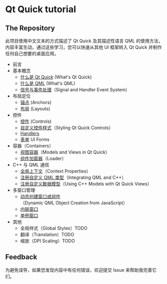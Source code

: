 # Qt Quick tutorial

## The Repository

此项目使用中文文本的方式描述了 Qt Quick 及其描述性语言 QML 的使用方法，内容丰富生动，通过这些学习，您可以快速从其他 UI 框架转入 Qt Quick 并制作任何自己想要的桌面应用。

 - 前言
 - 基本概念
   - [什么是 Qt Quick](Concepts/Qt%20Quick.md) (What's Qt Quick)
   - [什么是 QML](Concepts/QML.md) (What's QML)
   - [信号与事件处理](Concepts/Signal&Handler.md)（Signal and Handler Event System）
 - 布局定位
   - [锚点](Positioning/Anchors.md) (Anchors)
   - [布局](Positioning/Layouts.md) (Layouts)
 - 控件
   - [控件](Controls/Controls.md) (Controls)
   - [自定义控件样式](./Controls/Customizing%20Controls.md)（Styling Qt Quick Controls）
   - [Handlers](Controls/Handlers.md)
   - [表单](Controls/UI%20Forms.md) UI Forms
 - 容器（Containers）
   - [视图容器](Containers/Views.md)（Models and Views in Qt Quick）
   - [组件加载器](Containers/Loader.md)（Loader）
 - C++ 与 QML 通信
   - [全局上下文](Integrating/Context-Properties.md)（Context Properties）
   - [注册自定义 QML 类型](Integrating/Register-QML-Type.md)（Integrating QML and C++）
   - [注册自定义数据模型](Integrating/Using-C++-Models.md)（Using C++ Models with Qt Quick Views）
 - 多窗口管理
   - [动态创建窗口或组件](./Windows/Create-Component-Dynamically.md)（Dynamic QML Object Creation from JavaScript）
   - [内联窗口](Windows/Inside-Window.md)
   - [单例窗口](Windows/Singleton-Objects.md)
 - 其他
   - 全局样式（Global Styles）TODO
   - 翻译（Translation）TODO
   - 缩放（DPI Scaling）TODO

## Feedback

为避免误导，如果您发现内容中有任何错误，欢迎提交 Issue 来帮助我完善它们。

